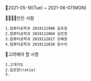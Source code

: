 
📅2021-05-18(Tue) ~ 2021-06-07(MON)


👨‍👩‍👧‍👧만든 사람
     
     
    1.컴퓨터공학과 2019111980 길유정
    2.컴퓨터공학과 2019112004 김민정
    3.컴퓨터공학과 2019112017 강혜원
    4.컴퓨터공학과 2019112010 장수아
    
    
📖고려해야 할 사항

    1.고개각도
    2.입모양(ratio)
    3.
    
